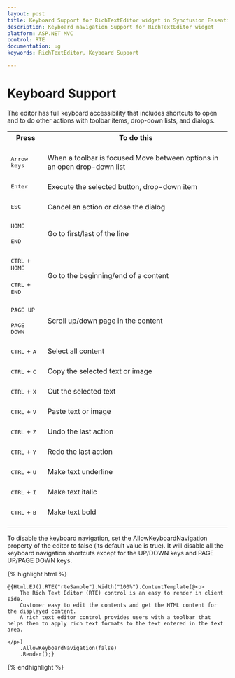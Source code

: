 ```yaml
---
layout: post
title: Keyboard Support for RichTextEditor widget in Syncfusion Essential ASP.NET MVC
description: Keyboard navigation Support for RichTextEditor widget
platform: ASP.NET MVC
control: RTE
documentation: ug
keywords: RichTextEditor, Keyboard Support

---
```

# Keyboard Support

The editor has full keyboard accessibility that includes shortcuts to open and to do other actions with toolbar items, drop-down lists, and dialogs.

<table>
<tr>
<th>
Press<br/><br/></th><th>
To do this<br/><br/></th></tr>
<tr>
<td>
<kbd>Arrow keys</kbd><br/><br/></td><td>
When a toolbar is focused  Move between options in an open drop-down list<br/><br/></td></tr>
<tr>
<td>
<kbd>Enter</kbd><br/><br/></td><td>
Execute the selected button, drop-down item<br/><br/></td></tr>
<tr>
<td>
<kbd>ESC</kbd><br/><br/></td><td>
Cancel an action or close the dialog<br/><br/></td></tr>
<tr>
<td>
<kbd>HOME</kbd> <br/><br/><kbd>END</kbd><br/><br/></td><td>
Go to first/last of the line<br/><br/></td></tr>
<tr>
<td>
<kbd>CTRL</kbd> + <kbd>HOME</kbd> <br/><br/><kbd>CTRL</kbd> + <kbd>END</kbd><br/><br/></td><td>
Go to the beginning/end of a content<br/><br/></td></tr>
<tr>
<td>
<kbd>PAGE UP </kbd><br/><br/><kbd>PAGE DOWN</kbd><br/><br/></td><td>
Scroll up/down page in the content<br/><br/></td></tr>
<tr>
<td>
<kbd>CTRL</kbd> + <kbd>A</kbd><br/><br/></td><td>
Select all content<br/><br/></td></tr>
<tr>
<td>
<kbd>CTRL</kbd> + <kbd>C</kbd><br/><br/></td><td>
Copy the selected text or image<br/><br/></td></tr>
<tr>
<td>
<kbd>CTRL</kbd> + <kbd>X</kbd><br/><br/></td><td>
Cut the selected text<br/><br/></td></tr>
<tr>
<td>
<kbd>CTRL</kbd> + <kbd>V</kbd><br/><br/></td><td>
Paste text or image<br/><br/></td></tr>
<tr>
<td>
<kbd>CTRL</kbd> + <kbd>Z</kbd><br/><br/></td><td>
Undo the last action<br/><br/></td></tr>
<tr>
<td>
<kbd>CTRL</kbd> + <kbd>Y</kbd><br/><br/></td><td>
Redo the last action<br/><br/></td></tr>
<tr>
<td>
<kbd>CTRL</kbd> + <kbd>U</kbd><br/><br/></td><td>
Make text underline<br/><br/></td></tr>
<tr>
<td>
<kbd>CTRL</kbd>  + <kbd>I</kbd><br/><br/></td><td>
Make text italic<br/><br/></td></tr>
<tr>
<td>
<kbd>CTRL</kbd> + <kbd>B</kbd><br/><br/></td><td>
Make text bold<br/><br/></td></tr></table>

To disable the keyboard navigation, set the AllowKeyboardNavigation property of the editor to false (its default value is true). It will disable all the keyboard navigation shortcuts except for the UP/DOWN keys and PAGE UP/PAGE DOWN keys.

{% highlight html %}


    @{Html.EJ().RTE("rteSample").Width("100%").ContentTemplate(@<p>
        The Rich Text Editor (RTE) control is an easy to render in client side.
        Customer easy to edit the contents and get the HTML content for the displayed content.
        A rich text editor control provides users with a toolbar that helps them to apply rich text formats to the text entered in the text area.
    
    </p>)
        .AllowKeyboardNavigation(false)
        .Render();}
  

{% endhighlight %}